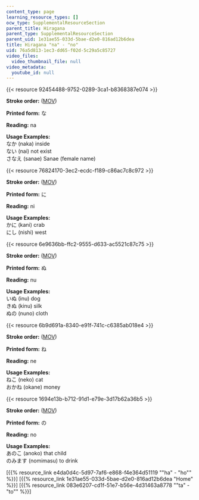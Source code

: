 ```yaml
---
content_type: page
learning_resource_types: []
ocw_type: SupplementalResourceSection
parent_title: Hiragana
parent_type: SupplementalResourceSection
parent_uid: 1e31ae55-033d-5bae-d2e0-816ad12b6dea
title: Hiragana "na" - "no"
uid: 76a5d813-1ec3-dd65-f02d-5c29a5c85727
video_files:
  video_thumbnail_file: null
video_metadata:
  youtube_id: null
---
```


{{< resource 92454488-9752-0289-3ca1-b8368387e074 >}}

**Stroke order:** ([MOV](http://www.archive.org/download/MITRES21F.01S10_HIRAGANA_CHARACTERS/0442.mov))

**Printed form:** な

**Reading:** na

**Usage Examples:**  
なか (naka) inside  
ない (nai) not exist  
さなえ (sanae) Sanae (female name)

{{< resource 76824170-3ec2-ecdc-f189-c86ac7c8c972 >}}

**Stroke order:** ([MOV](http://www.archive.org/download/MITRES21F.01S10_HIRAGANA_CHARACTERS/0443.mov))

**Printed form:** に

**Reading:** ni

**Usage Examples:**  
かに (kani) crab  
にし (nishi) west

{{< resource 6e9636bb-ffc2-9555-d633-ac5521c87c75 >}}

**Stroke order:** ([MOV](http://www.archive.org/download/MITRES21F.01S10_HIRAGANA_CHARACTERS/0444.mov))

**Printed form:** ぬ

**Reading:** nu

**Usage Examples:**  
いぬ (inu) dog  
きぬ (kinu) silk  
ぬの (nuno) cloth

{{< resource 6b9d691a-8340-e91f-741c-c6385ab018e4 >}}

**Stroke order:** ([MOV](http://www.archive.org/download/MITRES21F.01S10_HIRAGANA_CHARACTERS/0445.mov))

**Printed form:** ね

**Reading:** ne

**Usage Examples:**  
ねこ (neko) cat  
おかね (okane) money

{{< resource 1694e13b-b712-91d1-e79e-3d17b62a36b5 >}}

**Stroke order:** ([MOV](http://www.archive.org/download/MITRES21F.01S10_HIRAGANA_CHARACTERS/0446.mov))

**Printed form:** の

**Reading:** no

**Usage Examples:**  
あのこ (anoko) that child  
のみます (nomimasu) to drink

  
\[{{% resource_link e4da0d4c-5d97-7af6-e868-f4e364d51119 "\"ha\" - \"ho\"" %}}\] \[{{% resource_link 1e31ae55-033d-5bae-d2e0-816ad12b6dea "Home" %}}\] \[{{% resource_link 083e6207-cd1f-51e7-b56e-4d31463a8778 "\"ta\" - \"to\"" %}}\]